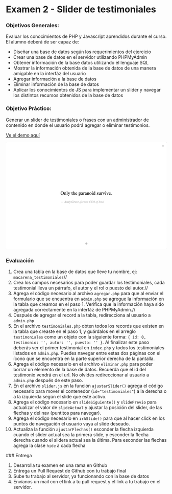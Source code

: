 # Examen 2 - Slider de testimoniales

### Objetivos Generales:

Evaluar los conocimientos de PHP y Javascript aprendidos durante el curso. El alumno deberá de ser capaz de:
* Diseñar una base de datos según los requerimientos del ejercicio
* Crear una base de datos en el servidor utilizando PHPMyAdmin
* Obtener información de la base datos utilizando el lenguaje SQL
* Mostrar la información obtenida de la base de datos de una manera amigable en la interfáz del usuario
* Agregar información a la base de datos
* Eliminar información de la base de datos
* Aplicar los conocimientos de JS para implementar un slider y navegar los distintos recursos obtenidos de la base de datos

### Objetivo Práctico:

Generar un slider de testimoniales o frases con un administrador de contenido en donde el usuario podrá agregar o eliminar testimonios.

[Ve el demo aquí](http://macarenapoo.com/testimoniales/index.php)

![Slider Demo](images/Slider.gif "Demo")

### Evaluación

1. Crea una tabla en la base de datos que lleve tu nombre, ej: `macarena_testimoniales`//
2. Crea los campos necesarios para poder guardar los testimoniales, cada testimonial lleva un párrafo, el autor y el rol o puesto del autor.//
3. Agrega el código necesario al archivo `agregar.php` para que al enviar el formulario que se encuentra en `admin.php` se agregue la información en la tabla que creamos en el paso 1. Verifica que la información haya sido agregada correctamente en la interfáz de PHPMyAdmin.//
4. Después de agregar el record a la tabla, redirecciona al usuario a `admin.php`
5. En el archivo `testimoniales.php` obten todos los records que existen en la tabla que creaste en el paso 1, y guárdalos en el arreglo `testimoniales` como un objeto con la siguiente forma: `{ id: 0, testimonio: '', autor: '', puesto: '' }`. 
Al finalizar este paso deberás ver el primer testimonial en `index.php` y todos los testimoniales listados en `admin.php`. Puedes navegar entre estas dos páginas con el ícono que se encuentra en la parte superior derecha de la pantalla.
6. Agrega el código necesario en el archivo `eliminar.php` para poder borrar un elemento de la base de datos. Recuerda que el id del testimonio vendrá en el url. No olvides redireccionar al usuario a `admin.php` después de este paso.
7. En el archivo `slider.js` en la función `ajustarSlider()` agrega el código necesario para mover el contenedor (`id="testimoniales"`) a la derecha o a la izquierda según el slide que esté activo.
8. Agrega el código necesario en `slideSiguiente()` y `slidePrevio` para actualizar el valor de `slideActual` y ajustar la posición del slider, de las flechas y del nav (puntitos para navegar).
9. Agrega el código necesario en `irASlide()` para que al hacer click en los puntos de navegación el usuario vaya al slide deseado.
10. Actualiza la función `ajustarFlechas()` esconder la flecha izquierda cuando el slider actual sea la primera slide, y esconder la flecha derecha cuando el slidera actual sea la última. Para esconder las flechas agrega la clase `hide` a cada flecha

### Entrega
1. Desarrolla tu examen en una rama en Github
2. Entrega un Pull Request de Github con tu trabajo final
3. Sube tu trabajo al servidor, ya funcionando con la base de datos
4. Envíanos un mail con el link a tu pull request y el link a tu trabajo en el servidor.
